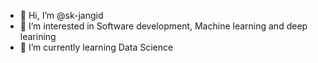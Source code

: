 - 👋 Hi, I’m @sk-jangid
- 👀 I’m interested in Software development, Machine learning and deep learining
- 🌱 I’m currently learning Data Science


<!---
sk-jangid/sk-jangid is a ✨ special ✨ repository because its `README.md` (this file) appears on your GitHub profile.
You can click the Preview link to take a look at your changes.
--->
